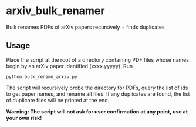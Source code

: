 # arxiv_bulk_renamer
Bulk renames PDFs of arXiv papers recursively + finds duplicates

## Usage

Place the script at the root of a directory containing PDF files whose names begin by an arXiv paper identified (xxxx.yyyyy).
Run
```
python bulk_rename_arxiv.py
```
The script will recursively probe the directory for PDFs, query the list of ids to get paper names, and rename all files.
If any duplicates are found, the list of duplicate files will be printed at the end.

**Warning: The script will not ask for user confirmation at any point, use at your own risk!**